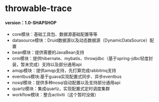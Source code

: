 # throwable-trace
#### version：1.0-SHAPSHOP
* core模块：基础工具包、数据源基础配置等等
* datasource模块：Druid数据源以及动态数据源（DynamicDataSource）配置
* bean模块：提供需要的JavaBean支持
* orm模块：提供hibernate、mybatis、throwjdbc（基于spring-jdbc轻度封装，暂未完成）支持以及部分通用api 
* amqp模块：提供amqp支持，先打算完成rabbitmq支持
* eventbus模块:基于guava实现配置式同步、异步eventbus
* nosql模块：提供多种nosql自动配置以及支持部分通用api
* quartz模块：集成quartz，实现配置式定时调度集群
* workflow模块：整合activiti（这个暂时没做）
